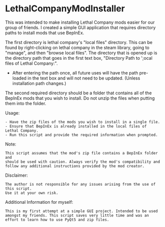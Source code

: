 # LethalCompanyModInstaller

This was intended to make installing Lethal Company mods easier for our group of friends. I created a simple GUI application that requires directory paths to install mods that use BepInEx.

The first directory is lethal company's "local files" directory. This can be found by right-clicking on lethal company in the steam library, going to "manage", and then "browse local files".
The directory that is opened up is the directory path that goes in the first text box, "Directory Path to ';ocal files of Lethal Company:".
  - After entering the path once, all future uses will have the path pre-loaded in the text box and will not need to be updated. (Unless installation path changes.)

The second required directory should be a folder that contains all of the BepInEx mods that you wish to install. Do not unzip the files when putting them into the folder.

Usage:

    - Have the zip files of the mods you wish to install in a single file.
    - Ensure that BepInEx is already installed in the local files of Lethal Company.
    - Run this script and provide the required information when prompted.

Note:

    This script assumes that the mod's zip file contains a BepInEx folder and
    should be used with caution. Always verify the mod's compatibility and 
    follow any additional instructions provided by the mod creator.

Disclaimer:

    The author is not responsible for any issues arising from the use of this script.
    Use it at your own risk.

Additional Information for myself:

    This is my first attempt at a simple GUI project. Intended to be used amongst my friends. This script saves very little time and was an 
    effort to learn how to use PyQt5 and zip files.
